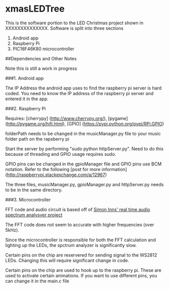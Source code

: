 # xmasLEDTree

This is the software portion to the LED Christmas project shown in XXXXXXXXXXXXXX. Software is split into three sections

1. Android app
2. Raspberry Pi
3. PIC18F46K80 microcontroller

##Dependencies and Other Notes

Note this is still a work in progress

###1. Android app

The IP Address the android app uses to find the raspberry pi server is hard coded. You need to know the IP address of the raspberry pi server and entered it in the app.

###2. Raspberry Pi

Requires: [cherrypy] (http://www.cherrypy.org/), [pygame] (http://pygame.org/hifi.html), [GPIO] (https://pypi.python.org/pypi/RPi.GPIO)

folderPath needs to be changed in the musicManager.py file to your music folder path on the rapsberry pi

Start the server by performing "sudo python httpServer.py". Need to do this because of threading and GPIO usage requires sudo.

GPIO pins can be changed in the gpioManager file and GPIO pins use BCM notation. Refer to the following [post for more information] (http://raspberrypi.stackexchange.com/a/12967)

The three files, musicManager.py, gpioManager.py and httpServer.py needs to be in the same directory.

###3. Microcontroller

FFT code and audio circuit is based off of [Simon Inns' real time audio spectrum analysyer project](waitingforfriday.com/index.php/Real-Time_Audio_Spectrum_Analyser)

The FFT code does not seem to accurate with higher frequencies (over 5kHz). 

Since the microcontroller is responsible for both the FFT calculation and lighting up the LEDs, the spctrum analyzer is significantly slow.

Certain pins on the chip are reservered for sending signal to the WS2812 LEDs. Changing this will require significant change in code.

Certain pins on the chip are used to hook up to the raspberry pi. These are used to activate certain animations. If you want to use different pins, you can change it in the main.c file
